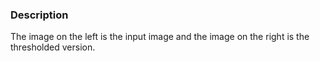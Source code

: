 ### Description
The image on the left is the input image and the image on the right is the thresholded version.
